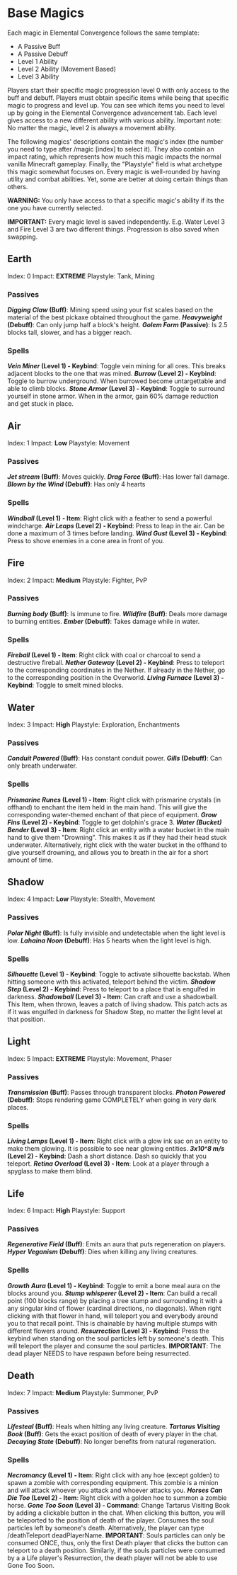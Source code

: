 # Base Magics
Each magic in Elemental Convergence follows the same template:

- A Passive Buff
- A Passive Debuff
- Level 1 Ability
- Level 2 Ability (Movement Based)
- Level 3 Ability

Players start their specific magic progression level 0 with only access to the buff and debuff. Players must obtain specific items while being that specific magic to progress and level up. You can see which items you need to level up by going in the Elemental Convergence advancement tab. Each level gives access to a new different ability with various ability. Important note: No matter the magic, level 2 is always a movement ability.

The following magics' descriptions contain the magic's index (the number you need to type after /magic [index] to select it).  They also contain an impact rating, which represents how much this magic impacts the normal vanilla Minecraft gameplay. Finally, the "Playstyle" field is what archetype this magic somewhat focuses on. Every magic is well-rounded by having utility and combat abilities. Yet, some are better at doing certain things than others.

**WARNING:** You only have access to that a specific magic's ability if its the one you have currently selected.

**IMPORTANT:** Every magic level is saved independently. E.g. Water Level 3 and Fire Level 3 are two different things. Progression is also saved when swapping.

## Earth
Index: 0
Impact: **EXTREME**
Playstyle: Tank, Mining
### Passives
***Digging Claw* (Buff)**: Mining speed using your fist scales based on the material of the best pickaxe obtained throughout the game.
***Heavyweight* (Debuff)**: Can only jump half a block's height.
***Golem Form* (Passive)**: Is 2.5 blocks tall, slower, and has a bigger reach.

### Spells
***Vein Miner* (Level 1) - Keybind**: Toggle vein mining for all ores. This breaks adjacent blocks to the one that was mined.
***Burrow* (Level 2) - Keybind**: Toggle to burrow underground. When burrowed become untargettable and able to climb blocks.
***Stone Armor* (Level 3) - Keybind**: Toggle to surround yourself in stone armor. When in the armor, gain 60% damage reduction and get stuck in place.

## Air
Index: 1
Impact: **Low**
Playstyle: Movement
### Passives
***Jet stream* (Buff)**: Moves quickly.
***Drag Force* (Buff)**: Has lower fall damage.
***Blown by the Wind* (Debuff)**: Has only 4 hearts

### Spells
***Windball* (Level 1) - Item**: Right click with a feather to send a powerful windcharge.
***Air Leaps* (Level 2) - Keybind**: Press to leap in the air. Can be done a maximum of 3 times before landing.
***Wind Gust* (Level 3) - Keybind**: Press to shove enemies in a cone area in front of you.

## Fire
Index: 2
Impact: **Medium**
Playstyle: Fighter, PvP
### Passives
***Burning body* (Buff)**: Is immune to fire.
***Wildfire* (Buff)**: Deals more damage to burning entities.
***Ember* (Debuff)**: Takes damage while in water.

### Spells
***Fireball* (Level 1) - Item**: Right click with coal or charcoal to send a destructive fireball.
***Nether Gateway* (Level 2) - Keybind**: Press to teleport to the corresponding coordinates in the Nether. If already in the Nether, go to the corresponding position in the Overworld.
***Living Furnace* (Level 3) - Keybind**: Toggle to smelt mined blocks.

## Water
Index: 3
Impact: **High**
Playstyle: Exploration, Enchantments
### Passives
***Conduit Powered* (Buff)**: Has constant conduit power.
***Gills* (Debuff)**: Can only breath underwater.

### Spells
***Prismarine Runes* (Level 1) - Item**: Right click with prismarine crystals (in offhand) to enchant the item held in the main hand. This will give the corresponding water-themed enchant of that piece of equipment.
***Grow Fins* (Level 2) - Keybind**: Toggle to get dolphin's grace 3.
***Water (Bucket) Bender* (Level 3) - Item**: Right click an entity with a water bucket in the main hand to give them "Drowning". This makes it as if they had their head stuck underwater. Alternatively, right click with the water bucket in the offhand to give yourself drowning, and allows you to breath in the air for a short amount of time.

## Shadow
Index: 4
Impact: **Low**
Playstyle: Stealth, Movement
### Passives
***Polar Night* (Buff)**:  Is fully invisible and undetectable when the light level is low.
***Lahaina Noon* (Debuff)**: Has 5 hearts when the light level is high.

### Spells
***Silhouette* (Level 1) - Keybind**: Toggle to activate silhouette backstab. When hitting someone with this activated, teleport behind the victim.
***Shadow Step* (Level 2) - Keybind**: Press to teleport to a place that is engulfed in darkness.
***Shadowball* (Level 3) - Item**: Can craft and use a shadowball. This Item, when thrown, leaves a patch of living shadow. This patch acts as if it was engulfed in darkness for Shadow Step, no matter the light level at that position.

## Light
Index: 5
Impact: **EXTREME**
Playstyle: Movement, Phaser
### Passives
***Transmission* (Buff)**:  Passes through transparent blocks.
***Photon Powered* (Debuff)**: Stops rendering game COMPLETELY when going in very dark places.

### Spells
***Living Lamps* (Level 1) - Item**: Right click with a glow ink sac on an entity to make them glowing. It is possible to see near glowing entities.
***3x10^8 m/s* (Level 2) - Keybind**: Dash a short distance. Dash so quickly that you teleport.
***Retina Overload* (Level 3) - Item**: Look at a player through a spyglass to make them blind.

## Life
Index: 6
Impact: **High**
Playstyle: Support
### Passives
***Regenerative Field* (Buff)**:  Emits an aura that puts regeneration on players.
***Hyper Veganism* (Debuff)**: Dies when killing any living creatures.

### Spells
***Growth Aura* (Level 1) - Keybind**: Toggle to emit a bone meal aura on the blocks around you.
***Stump whisperer* (Level 2) - Item**: Can build a recall point (100 blocks range) by placing a tree stump and surrounding it with a any singular kind of flower (cardinal directions, no diagonals). When right clicking with that flower in hand, will teleport you and everybody around you to that recall point. This is chainable by having multiple stumps with different flowers around.
***Resurrection* (Level 3) - Keybind**: Press the keybind when standing on the soul particles left by someone's death. This will teleport the player and consume the soul particles. **IMPORTANT**: The dead player NEEDS to have respawn before being resurrected.

## Death
Index: 7
Impact: **Medium**
Playstyle: Summoner, PvP
### Passives
***Lifesteal* (Buff)**:  Heals when hitting any living creature.
***Tartarus Visiting Book* (Buff)**:  Gets the exact position of death of every player in the chat.
***Decaying State* (Debuff)**: No longer benefits from natural regeneration.

### Spells
***Necromancy* (Level 1) - Item**: Right click with any hoe (except golden) to spawn a zombie with corresponding equipment. This zombie is a minion and will attack whoever you attack and whoever attacks you.
***Horses Can Die Too* (Level 2) - Item**: Right click with a golden hoe to summon a zombie horse.
***Gone Too Soon* (Level 3) - Command**: Change Tartarus Visiting Book by adding a clickable button in the chat. When clicking this button, you will be teleported to the position of death of the player. Consumes the soul particles left by someone's death.
Alternatively, the player can type /deathTeleport deadPlayerName.
**IMPORTANT**: Souls particles can only be consumed ONCE, thus, only the first Death player that clicks the button can teleport to a death position. Similarly, if the souls particles were consumed by a a Life player's Resurrection, the death player will not be able to use Gone Too Soon.